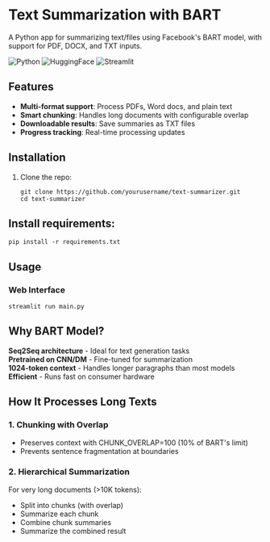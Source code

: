 # Text Summarization with BART

A Python app for summarizing text/files using Facebook's BART model, with support for PDF, DOCX, and TXT inputs.

![Python](https://img.shields.io/badge/Python-3.8+-blue.svg)
![HuggingFace](https://img.shields.io/badge/HuggingFace-Transformers-orange.svg)
![Streamlit](https://img.shields.io/badge/UI-Streamlit-red.svg)

## Features

- **Multi-format support**: Process PDFs, Word docs, and plain text
- **Smart chunking**: Handles long documents with configurable overlap
- **Downloadable results**: Save summaries as TXT files
- **Progress tracking**: Real-time processing updates

## Installation

1. Clone the repo:
   ```
   git clone https://github.com/yourusername/text-summarizer.git
   cd text-summarizer
   ```

## Install requirements:
```
pip install -r requirements.txt
```

## Usage
### Web Interface
```
streamlit run main.py
```
## Why BART Model?

**Seq2Seq architecture** - Ideal for text generation tasks      
**Pretrained on CNN/DM** - Fine-tuned for summarization           
**1024-token context**  - Handles longer paragraphs than most models  
**Efficient** - Runs fast on consumer hardware

## How It Processes Long Texts
### 1. Chunking with Overlap
- Preserves context with CHUNK_OVERLAP=100 (10% of BART's limit)
- Prevents sentence fragmentation at boundaries
### 2. Hierarchical Summarization

For very long documents (>10K tokens):

- Split into chunks (with overlap)
- Summarize each chunk
- Combine chunk summaries
- Summarize the combined result
